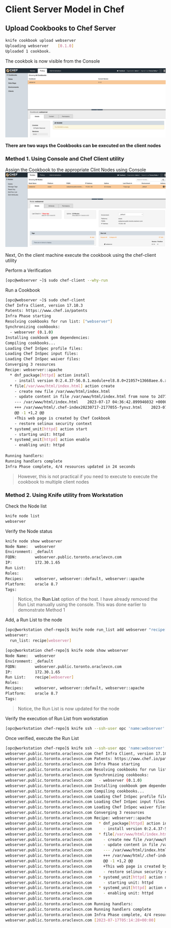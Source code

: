 # Client Server Model in Chef

## Upload Cookbooks to Chef Server
```bash
knife cookbook upload webserver
Uploading webserver    [0.1.0]
Uploaded 1 cookbook.
```

The cookbok is now visible from the Console

![Cookbook](./Snapshots/cookbook.png)

**There are two ways the Cookbooks can be executed on the client nodes**

### Method 1. Using Console and Chef Client utility
Assign the Cookbook to the appropriate Clint Nodes using Console
![Assign Cookbook](./Snapshots/runlist.png)

Next, On the client machine execute the cookbook using the chef-client utility

Perform a Verification
```bash
[opc@webserver ~]$ sudo chef-client --why-run
```

Run a Cookbook
```bash
[opc@webserver ~]$ sudo chef-client
Chef Infra Client, version 17.10.3
Patents: https://www.chef.io/patents
Infra Phase starting
Resolving cookbooks for run list: ["webserver"]
Synchronizing cookbooks:
  - webserver (0.1.0)
Installing cookbook gem dependencies:
Compiling cookbooks...
Loading Chef InSpec profile files:
Loading Chef InSpec input files:
Loading Chef InSpec waiver files:
Converging 3 resources
Recipe: webserver::apache
  * dnf_package[httpd] action install
    - install version 0:2.4.37-56.0.1.module+el8.8.0+21057+13668aee.6.x86_64 of package httpd
  * file[/var/www/html/index.html] action create
    - create new file /var/www/html/index.html
    - update content in file /var/www/html/index.html from none to 2d77ca
    --- /var/www/html/index.html	2023-07-17 04:36:42.899946032 +0000
    +++ /var/www/html/.chef-index20230717-2177055-fynvz.html	2023-07-17 04:36:42.898946016 +0000
    @@ -1 +1,2 @@
    +This web page is created by Chef Cookbook
    - restore selinux security context
  * systemd_unit[httpd] action start
    - starting unit: httpd
  * systemd_unit[httpd] action enable
    - enabling unit: httpd

Running handlers:
Running handlers complete
Infra Phase complete, 4/4 resources updated in 24 seconds
```


> However, this is not practical if you need to execute to execute the cookbook to multiple client nodes

### Method 2. Using Knife utility from Workstation 
Check the Node list
```bash
knife node list
webserver
```
Verify the Node status
```bash
knife node show webserver
Node Name:   webserver
Environment: _default
FQDN:        webserver.public.toronto.oraclevcn.com
IP:          172.30.1.65
Run List:
Roles:
Recipes:     webserver, webserver::default, webserver::apache
Platform:    oracle 8.7
Tags:
```
> Notice, the **Run List** option of the host. I have already removed the Run List manually using the console. This was done earlier to demonstrate Method 1

Add, a Run List to the node
```bash
[opc@workstation chef-repo]$ knife node run_list add webserver "recipe[webserver]"
webserver:
  run_list: recipe[webserver]
```

```bash
[opc@workstation chef-repo]$ knife node show webserver
Node Name:   webserver
Environment: _default
FQDN:        webserver.public.toronto.oraclevcn.com
IP:          172.30.1.65
Run List:    recipe[webserver]
Roles:
Recipes:     webserver, webserver::default, webserver::apache
Platform:    oracle 8.7
Tags:
```
> Notice, the Run List is now updated for the node

Verify the execution of Run List from workstation
```bash
[opc@workstation chef-repo]$ knife ssh --ssh-user opc 'name:webserver' 'sudo chef-client --why-run'
```

Once verified, execute the Run List
```bash
[opc@workstation chef-repo]$ knife ssh --ssh-user opc 'name:webserver' 'sudo chef-client'
webserver.public.toronto.oraclevcn.com Chef Infra Client, version 17.10.3
webserver.public.toronto.oraclevcn.com Patents: https://www.chef.io/patents
webserver.public.toronto.oraclevcn.com Infra Phase starting
webserver.public.toronto.oraclevcn.com Resolving cookbooks for run list: ["webserver"]
webserver.public.toronto.oraclevcn.com Synchronizing cookbooks:
webserver.public.toronto.oraclevcn.com   - webserver (0.1.0)
webserver.public.toronto.oraclevcn.com Installing cookbook gem dependencies:
webserver.public.toronto.oraclevcn.com Compiling cookbooks...
webserver.public.toronto.oraclevcn.com Loading Chef InSpec profile files:
webserver.public.toronto.oraclevcn.com Loading Chef InSpec input files:
webserver.public.toronto.oraclevcn.com Loading Chef InSpec waiver files:
webserver.public.toronto.oraclevcn.com Converging 3 resources
webserver.public.toronto.oraclevcn.com Recipe: webserver::apache
webserver.public.toronto.oraclevcn.com   * dnf_package[httpd] action install
webserver.public.toronto.oraclevcn.com     - install version 0:2.4.37-56.0.1.module+el8.8.0+21057+13668aee.6.x86_64 of package httpd
webserver.public.toronto.oraclevcn.com   * file[/var/www/html/index.html] action create
webserver.public.toronto.oraclevcn.com     - create new file /var/www/html/index.html
webserver.public.toronto.oraclevcn.com     - update content in file /var/www/html/index.html from none to 2d77ca
webserver.public.toronto.oraclevcn.com     --- /var/www/html/index.html	2023-07-17 05:14:28.131392675 +0000
webserver.public.toronto.oraclevcn.com     +++ /var/www/html/.chef-index20230717-2215417-x6p1vs.html	2023-07-17 05:14:28.131392675 +0000
webserver.public.toronto.oraclevcn.com     @@ -1 +1,2 @@
webserver.public.toronto.oraclevcn.com     +This web page is created by Chef Cookbook
webserver.public.toronto.oraclevcn.com     - restore selinux security context
webserver.public.toronto.oraclevcn.com   * systemd_unit[httpd] action start
webserver.public.toronto.oraclevcn.com     - starting unit: httpd
webserver.public.toronto.oraclevcn.com   * systemd_unit[httpd] action enable
webserver.public.toronto.oraclevcn.com     - enabling unit: httpd
webserver.public.toronto.oraclevcn.com
webserver.public.toronto.oraclevcn.com Running handlers:
webserver.public.toronto.oraclevcn.com Running handlers complete
webserver.public.toronto.oraclevcn.com Infra Phase complete, 4/4 resources updated in 21 seconds
webserver.public.toronto.oraclevcn.com [2023-07-17T05:14:28+00:00] 
```

